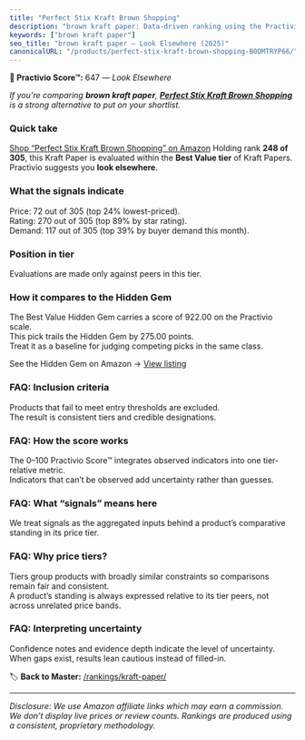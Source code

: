 ```yaml
---
title: "Perfect Stix Kraft Brown Shopping"
description: "brown kraft paper: Data-driven ranking using the Practivio Score™. Positioned by quality, value, demand, findability, momentum."
keywords: ["brown kraft paper"]
seo_title: "brown kraft paper — Look Elsewhere (2025)"
canonicalURL: "/products/perfect-stix-kraft-brown-shopping-B0DMTRYP66/"
---
```


**🚫 Practivio Score™:** 647 — _Look Elsewhere_


*If you're comparing **brown kraft paper**, **[Perfect Stix Kraft Brown Shopping](https://www.amazon.com/dp/B0DMTRYP66?tag=practivio-20)** is a strong alternative to put on your shortlist.*
### Quick take
[Shop “Perfect Stix Kraft Brown Shopping” on Amazon](https://www.amazon.com/dp/B0DMTRYP66?tag=practivio-20)
Holding rank **248 of 305**, this Kraft Paper is evaluated within the **Best Value tier** of Kraft Papers.  
Practivio suggests you **look elsewhere**.

### What the signals indicate
Price: 72 out of 305 (top 24% lowest-priced).  
Rating: 270 out of 305 (top 89% by star rating).  
Demand: 117 out of 305 (top 39% by buyer demand this month).

### Position in tier
Evaluations are made only against peers in this tier.

### How it compares to the Hidden Gem
The Best Value Hidden Gem carries a score of 922.00 on the Practivio scale.  
This pick trails the Hidden Gem by 275.00 points.  
Treat it as a baseline for judging competing picks in the same class.  

See the Hidden Gem on Amazon → [View listing](https://www.amazon.com/dp/B0C24QVJVF?tag=practivio-20)

### FAQ: Inclusion criteria
Products that fail to meet entry thresholds are excluded.  
The result is consistent tiers and credible designations.

### FAQ: How the score works
The 0–100 Practivio Score™ integrates observed indicators into one tier-relative metric.  
Indicators that can’t be observed add uncertainty rather than guesses.

### FAQ: What “signals” means here
We treat signals as the aggregated inputs behind a product’s comparative standing in its price tier.

### FAQ: Why price tiers?
Tiers group products with broadly similar constraints so comparisons remain fair and consistent.  
A product’s standing is always expressed relative to its tier peers, not across unrelated price bands.

### FAQ: Interpreting uncertainty
Confidence notes and evidence depth indicate the level of uncertainty.  
When gaps exist, results lean cautious instead of filled-in.


🏷️ **Back to Master:** [/rankings/kraft-paper/](/rankings/kraft-paper/)

---
_Disclosure: We use Amazon affiliate links which may earn a commission. We don’t display live prices or review counts. Rankings are produced using a consistent, proprietary methodology._
